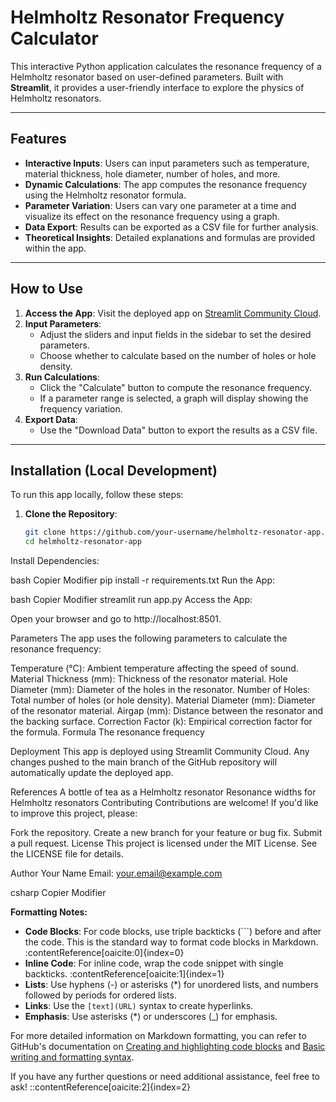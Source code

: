 # Helmholtz Resonator Frequency Calculator

This interactive Python application calculates the resonance frequency of a Helmholtz resonator based on user-defined parameters. Built with **Streamlit**, it provides a user-friendly interface to explore the physics of Helmholtz resonators.

---

## Features

- **Interactive Inputs**: Users can input parameters such as temperature, material thickness, hole diameter, number of holes, and more.
- **Dynamic Calculations**: The app computes the resonance frequency using the Helmholtz resonator formula.
- **Parameter Variation**: Users can vary one parameter at a time and visualize its effect on the resonance frequency using a graph.
- **Data Export**: Results can be exported as a CSV file for further analysis.
- **Theoretical Insights**: Detailed explanations and formulas are provided within the app.

---

## How to Use

1. **Access the App**: Visit the deployed app on [Streamlit Community Cloud](https://your-streamlit-app-link).
2. **Input Parameters**:
   - Adjust the sliders and input fields in the sidebar to set the desired parameters.
   - Choose whether to calculate based on the number of holes or hole density.
3. **Run Calculations**:
   - Click the "Calculate" button to compute the resonance frequency.
   - If a parameter range is selected, a graph will display showing the frequency variation.
4. **Export Data**:
   - Use the "Download Data" button to export the results as a CSV file.

---

## Installation (Local Development)

To run this app locally, follow these steps:

1. **Clone the Repository**:

   ```bash
   git clone https://github.com/your-username/helmholtz-resonator-app.git
   cd helmholtz-resonator-app
Install Dependencies:

bash
Copier
Modifier
pip install -r requirements.txt
Run the App:

bash
Copier
Modifier
streamlit run app.py
Access the App:

Open your browser and go to http://localhost:8501.

Parameters
The app uses the following parameters to calculate the resonance frequency:

Temperature (°C): Ambient temperature affecting the speed of sound.
Material Thickness (mm): Thickness of the resonator material.
Hole Diameter (mm): Diameter of the holes in the resonator.
Number of Holes: Total number of holes (or hole density).
Material Diameter (mm): Diameter of the resonator material.
Airgap (mm): Distance between the resonator and the backing surface.
Correction Factor (k): Empirical correction factor for the formula.
Formula
The resonance frequency 


Deployment
This app is deployed using Streamlit Community Cloud. Any changes pushed to the main branch of the GitHub repository will automatically update the deployed app.

References
A bottle of tea as a Helmholtz resonator
Resonance widths for Helmholtz resonators
Contributing
Contributions are welcome! If you'd like to improve this project, please:

Fork the repository.
Create a new branch for your feature or bug fix.
Submit a pull request.
License
This project is licensed under the MIT License. See the LICENSE file for details.

Author
Your Name
Email: your.email@example.com

csharp
Copier
Modifier

**Formatting Notes:**

- **Code Blocks**: For code blocks, use triple backticks (```) before and after the code. This is the standard way to format code blocks in Markdown. :contentReference[oaicite:0]{index=0}
- **Inline Code**: For inline code, wrap the code snippet with single backticks. :contentReference[oaicite:1]{index=1}
- **Lists**: Use hyphens (-) or asterisks (*) for unordered lists, and numbers followed by periods for ordered lists.
- **Links**: Use the `[text](URL)` syntax to create hyperlinks.
- **Emphasis**: Use asterisks (*) or underscores (_) for emphasis.

For more detailed information on Markdown formatting, you can refer to GitHub's documentation on [Creating and highlighting code blocks](https://docs.github.com/en/get-started/writing-on-github/working-with-advanced-formatting/creating-and-highlighting-code-blocks) and [Basic writing and formatting syntax](https://docs.github.com/github/writing-on-github/getting-started-with-writing-and-formatting-on-github/basic-writing-and-formatting-syntax).

If you have any further questions or need additional assistance, feel free to ask!
::contentReference[oaicite:2]{index=2}
 






